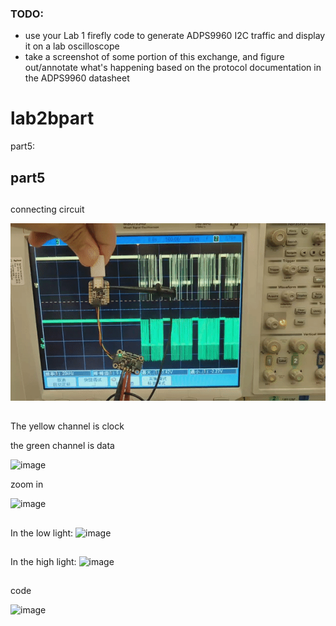### TODO:

- use your Lab 1 firefly code to generate ADPS9960 I2C traffic and display it on a lab oscilloscope
- take a screenshot of some portion of this exchange, and figure out/annotate what's happening based on the protocol documentation in the ADPS9960 datasheet 


# lab2bpart

part5:


## part5

##
connecting circuit


![image](https://github.com/real-YingXu/lab2bpart/blob/main/ezgif.com-gif-maker%20(4).gif)


##


The yellow channel is clock 


the green channel is data

![image](https://user-images.githubusercontent.com/114256663/200049272-88e6d64f-d10f-4fe2-ab09-5ac8af2a18af.png)


zoom in


![image](https://user-images.githubusercontent.com/114256663/200049369-892c9b4b-5795-4f56-91e8-bebc62b50822.png)

##

In the low light:
![image](https://user-images.githubusercontent.com/114256663/200020409-17cd1d22-9768-4415-bcbd-79aded153323.png)



##
In the high light:
![image](https://user-images.githubusercontent.com/114256663/200020473-a3027871-029e-4084-b4fc-a3a4cbc0cdab.png)


##

 code

![image](https://user-images.githubusercontent.com/114256663/200028001-01f1c5c0-1d48-40ad-8026-5ea29265c68c.png)






